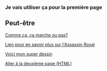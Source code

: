 ### Je vais utiliser ça pour la première page

Peut-être
---------

[Comme ça, ça marche ou pas?](https://github.com/dimitribeuzit-tech/LeCodePourEtParLesNuls/blob/main/test.html)

[Lien pour en savoir plus sur l'Assassin Royal](https://fr.wikipedia.org/wiki/L%27Assassin_royal)

[Voici mon super dessin](https://teteamodeler.ouest-france.fr/media/cache/carousel/assets/carousel/coloriage-bonhomme-de-neige-coloriages-de-noel.png)

[Aller à la deuxième page (HTML)](test.html)
